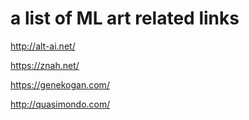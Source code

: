 # a list of ML art related links

http://alt-ai.net/

https://znah.net/

https://genekogan.com/

http://quasimondo.com/

